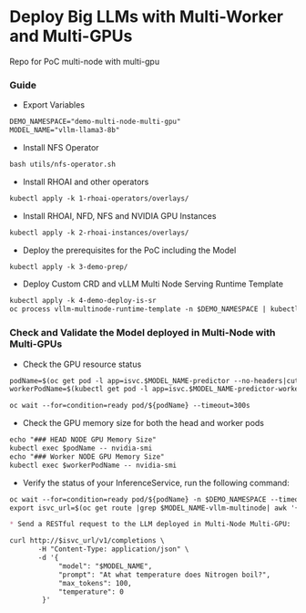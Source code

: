# Deploy Big LLMs with Multi-Worker and Multi-GPUs

Repo for PoC multi-node with multi-gpu

### Guide

* Export Variables

```md
DEMO_NAMESPACE="demo-multi-node-multi-gpu"
MODEL_NAME="vllm-llama3-8b"
```

* Install NFS Operator

```md
bash utils/nfs-operator.sh
```

* Install RHOAI and other operators

```md
kubectl apply -k 1-rhoai-operators/overlays/
```

* Install RHOAI, NFD, NFS and NVIDIA GPU Instances 

```md
kubectl apply -k 2-rhoai-instances/overlays/
```

* Deploy the prerequisites for the PoC including the Model

```md
kubectl apply -k 3-demo-prep/
```

* Deploy Custom CRD and vLLM Multi Node Serving Runtime Template

```md
kubectl apply -k 4-demo-deploy-is-sr
oc process vllm-multinode-runtime-template -n $DEMO_NAMESPACE | kubectl apply -n $DEMO_NAMESPACE -f -  
```

### Check and Validate the Model deployed in Multi-Node with Multi-GPUs

* Check the GPU resource status

```md
podName=$(oc get pod -l app=isvc.$MODEL_NAME-predictor --no-headers|cut -d' ' -f1)
workerPodName=$(kubectl get pod -l app=isvc.$MODEL_NAME-predictor-worker --no-headers|cut -d' ' -f1)

oc wait --for=condition=ready pod/${podName} --timeout=300s
```

*  Check the GPU memory size for both the head and worker pods

```md
echo "### HEAD NODE GPU Memory Size"
kubectl exec $podName -- nvidia-smi
echo "### Worker NODE GPU Memory Size"
kubectl exec $workerPodName -- nvidia-smi
```

* Verify the status of your InferenceService, run the following command:

```md
oc wait --for=condition=ready pod/${podName} -n $DEMO_NAMESPACE --timeout=300s
export isvc_url=$(oc get route |grep $MODEL_NAME-vllm-multinode| awk '{print $2}')

* Send a RESTful request to the LLM deployed in Multi-Node Multi-GPU:

curl http://$isvc_url/v1/completions \
       -H "Content-Type: application/json" \
       -d '{
            "model": "$MODEL_NAME",
            "prompt": "At what temperature does Nitrogen boil?",
            "max_tokens": 100,
            "temperature": 0
        }'

```